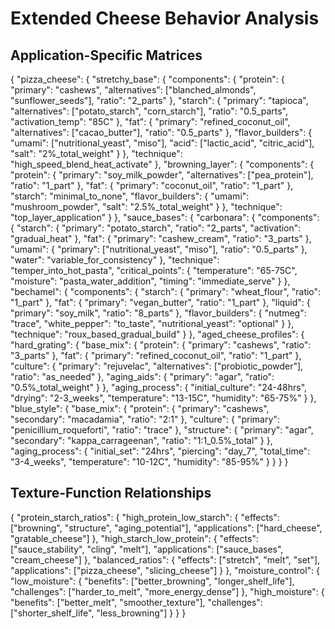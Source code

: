 # Extended Cheese Behavior Analysis

## Application-Specific Matrices
{
  "pizza_cheese": {
    "stretchy_base": {
      "components": {
        "protein": {
          "primary": "cashews",
          "alternatives": ["blanched_almonds", "sunflower_seeds"],
          "ratio": "2_parts"
        },
        "starch": {
          "primary": "tapioca",
          "alternatives": ["potato_starch", "corn_starch"],
          "ratio": "0.5_parts",
          "activation_temp": "85C"
        },
        "fat": {
          "primary": "refined_coconut_oil",
          "alternatives": ["cacao_butter"],
          "ratio": "0.5_parts"
        },
        "flavor_builders": {
          "umami": ["nutritional_yeast", "miso"],
          "acid": ["lactic_acid", "citric_acid"],
          "salt": "2%_total_weight"
        }
      },
      "technique": "high_speed_blend_heat_activate"
    },
    "browning_layer": {
      "components": {
        "protein": {
          "primary": "soy_milk_powder",
          "alternatives": ["pea_protein"],
          "ratio": "1_part"
        },
        "fat": {
          "primary": "coconut_oil",
          "ratio": "1_part"
        },
        "starch": "minimal_to_none",
        "flavor_builders": {
          "umami": "mushroom_powder",
          "salt": "2.5%_total_weight"
        }
      },
      "technique": "top_layer_application"
    }
  },
  "sauce_bases": {
    "carbonara": {
      "components": {
        "starch": {
          "primary": "potato_starch",
          "ratio": "2_parts",
          "activation": "gradual_heat"
        },
        "fat": {
          "primary": "cashew_cream",
          "ratio": "3_parts"
        },
        "umami": {
          "primary": ["nutritional_yeast", "miso"],
          "ratio": "0.5_parts"
        },
        "water": "variable_for_consistency"
      },
      "technique": "temper_into_hot_pasta",
      "critical_points": {
        "temperature": "65-75C",
        "moisture": "pasta_water_addition",
        "timing": "immediate_serve"
      }
    },
    "bechamel": {
      "components": {
        "starch": {
          "primary": "wheat_flour",
          "ratio": "1_part"
        },
        "fat": {
          "primary": "vegan_butter",
          "ratio": "1_part"
        },
        "liquid": {
          "primary": "soy_milk",
          "ratio": "8_parts"
        },
        "flavor_builders": {
          "nutmeg": "trace",
          "white_pepper": "to_taste",
          "nutritional_yeast": "optional"
        }
      },
      "technique": "roux_based_gradual_build"
    }
  },
  "aged_cheese_profiles": {
    "hard_grating": {
      "base_mix": {
        "protein": {
          "primary": "cashews",
          "ratio": "3_parts"
        },
        "fat": {
          "primary": "refined_coconut_oil",
          "ratio": "1_part"
        },
        "culture": {
          "primary": "rejuvelac",
          "alternatives": ["probiotic_powder"],
          "ratio": "as_needed"
        },
        "aging_aids": {
          "primary": "agar",
          "ratio": "0.5%_total_weight"
        }
      },
      "aging_process": {
        "initial_culture": "24-48hrs",
        "drying": "2-3_weeks",
        "temperature": "13-15C",
        "humidity": "65-75%"
      }
    },
    "blue_style": {
      "base_mix": {
        "protein": {
          "primary": "cashews",
          "secondary": "macadamia",
          "ratio": "2:1"
        },
        "culture": {
          "primary": "penicillium_roqueforti",
          "ratio": "trace"
        },
        "structure": {
          "primary": "agar",
          "secondary": "kappa_carrageenan",
          "ratio": "1:1_0.5%_total"
        }
      },
      "aging_process": {
        "initial_set": "24hrs",
        "piercing": "day_7",
        "total_time": "3-4_weeks",
        "temperature": "10-12C",
        "humidity": "85-95%"
      }
    }
  }
}

## Texture-Function Relationships
{
  "protein_starch_ratios": {
    "high_protein_low_starch": {
      "effects": ["browning", "structure", "aging_potential"],
      "applications": ["hard_cheese", "gratable_cheese"]
    },
    "high_starch_low_protein": {
      "effects": ["sauce_stability", "cling", "melt"],
      "applications": ["sauce_bases", "cream_cheese"]
    },
    "balanced_ratios": {
      "effects": ["stretch", "melt", "set"],
      "applications": ["pizza_cheese", "slicing_cheese"]
    }
  },
  "moisture_control": {
    "low_moisture": {
      "benefits": ["better_browning", "longer_shelf_life"],
      "challenges": ["harder_to_melt", "more_energy_dense"]
    },
    "high_moisture": {
      "benefits": ["better_melt", "smoother_texture"],
      "challenges": ["shorter_shelf_life", "less_browning"]
    }
  }
} 